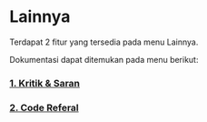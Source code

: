 # Lainnya

Terdapat 2 fitur yang tersedia pada menu Lainnya.

Dokumentasi dapat ditemukan pada menu berikut:

### [1. Kritik & Saran](/lainnya/kritik-saran/)

### [2. Code Referal](/lainnya/code-referal/)
